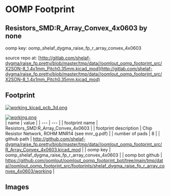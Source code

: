 # OOMP Footprint  
## Resistors_SMD:R_Array_Convex_4x0603  by none  
  
oomp key: oomp_shelaf_dygma_raise_fp_r_array_convex_4x0603  
  
source repo at: [http://gitlab.com/shelaf-dygma/raise_fp.pretty/blob/master/tmp/data//oomlout_oomp_footprint_src/X2SON-8_1.4x1mm_Pitch0.35mm.kicad_mod](http://gitlab.com/shelaf-dygma/raise_fp.pretty/blob/master/tmp/data//oomlout_oomp_footprint_src/X2SON-8_1.4x1mm_Pitch0.35mm.kicad_mod)  
## Footprint  
  
[![working_kicad_pcb_3d.png](working_kicad_pcb_3d_600.png)](working_kicad_pcb_3d.png)  
  
[![working.png](working_600.png)](working.png)  
| name | value | 
| --- | --- | 
| footprint name | Resistors_SMD:R_Array_Convex_4x0603 | 
| footprint description | Chip Resistor Network, ROHM MNR14 (see mnr_g.pdf) | 
| number of pads | 8 | 
| github path | http://github.com/shelaf-dygma/raise_fp.pretty/blob/master/tmp/data//oomlout_oomp_footprint_src/R_Array_Convex_4x0603.kicad_mod | 
| oomp key | oomp_shelaf_dygma_raise_fp_r_array_convex_4x0603 | 
| oomp bot github | https://github.com/oomlout/oomlout_oomp_footprint_bot/tree/main/tmp/data//oomlout_oomp_footprint_src/footprints/shelaf_dygma_raise_fp_r_array_convex_4x0603/working | 
## Images  
